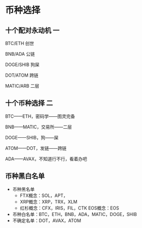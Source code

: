 # 币种选择

## 十个配对永动机 一

BTC/ETH 创世

BNB/ADA 公链

DOGE/SHIB 狗屎

DOT/ATOM 跨链

MATIC/ARB 二层

## 十个币种选择 二

BTC——ETH，密码学——图灵完备

BNB——MATIC，交易所——二层&#x20;

DOGE——SHIB，狗——屎&#x20;

ATOM——DOT，发链——跨链&#x20;

ADA——AVAX，不知道行不行，看着办吧

## 币种黑白名单

* 币种黑名单
  * FTX概念：SOL，APT，&#x20;
  * XRP概念：XRP，TRX，XLM&#x20;
  * 红杉概念：CFX，IRIS，FIL，CTK EOS概念：EOS
* 币种白名单：BTC，ETH，BNB，ADA，MATIC，DOGE，SHIB
* 不确定名单：DOT，AVAX，ATOM

##
